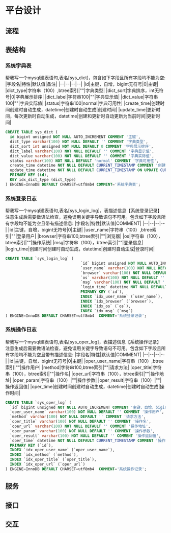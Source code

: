 # 平台设计

## 流程



## 表结构

### 系统字典表
帮我写一个mysql建表语句,表名[sys_dict]，包含如下字段且所有字段均不能为空:
|字段名|特性|默认值|备注|
|--|--|--|--|
|id|主键，自增，bigint无符号|0|主键|
|dict_type|字符串（100）,btree索引|""|字典类型|
|dict_sort|字典排序，int无符号|0|字典展示排序|
|dict_label|字符串100|""|字典显示值|
|dict_value|字符串100|""|字典实际值|
|status|字符串100|normal|字典可用性|
|create_time|创建时间创建时自动生成，datetime|创建时自动生成|创建时间|
|update_time|更新时间，每次更新时自动生成，datetime|创建和更新时自动更新为当前时间|更新时间|
``` sql
CREATE TABLE sys_dict (
  id bigint unsigned NOT NULL AUTO_INCREMENT COMMENT '主键',
  dict_type varchar(100) NOT NULL DEFAULT '' COMMENT '字典类型',
  dict_sort int unsigned NOT NULL DEFAULT 0 COMMENT '字典展示排序',
  dict_label varchar(100) NOT NULL DEFAULT '' COMMENT '字典显示值',
  dict_value varchar(100) NOT NULL DEFAULT '' COMMENT '字典实际值',
  status varchar(100) NOT NULL DEFAULT 'normal' COMMENT '字典可用性',
  create_time datetime NOT NULL DEFAULT CURRENT_TIMESTAMP COMMENT '创建时间',
  update_time datetime NOT NULL DEFAULT CURRENT_TIMESTAMP ON UPDATE CURRENT_TIMESTAMP COMMENT '更新时间',
  PRIMARY KEY (id),
  KEY idx_dict_type (dict_type)
) ENGINE=InnoDB DEFAULT CHARSET=utf8mb4 COMMENT='系统字典表';

```

### 系统登录日志

帮我写一个mysql建表语句,表名[sys_login_log]，表描述信息【系统登录记录】注意生成后需要做语法检查，避免误用关键字导致语句不可用。包含如下字段且所有字段均不能为空且带有描述信息:
|字段名|特性|默认值|COMMENT|
|--|--|--|--|
|id|主键，自增，bigint无符号|0|主键|
|user_name|字符串（100）,btree索引|""|登录用户|
|browser|字符串100,btree索引|""|浏览器|
|os|字符串（100），btree索引|""|操作系统|
|msg|字符串（100），btree索引|""|登录信息|
|login_time|创建时间创建时自动生成，datetime|创建时自动生成|登录时间|
``` sql
CREATE TABLE `sys_login_log` (
                                 `id` bigint unsigned NOT NULL AUTO_INCREMENT COMMENT '主键，自增，bigint无符号',
                                 `user_name` varchar(100) NOT NULL DEFAULT '' COMMENT '登录用户',
                                 `browser` varchar(100) NOT NULL DEFAULT '' COMMENT '浏览器',
                                 `os` varchar(100) NOT NULL DEFAULT '' COMMENT '操作系统',
                                 `msg` varchar(100) NOT NULL DEFAULT '' COMMENT '登录信息',
                                 `login_time` datetime NOT NULL DEFAULT CURRENT_TIMESTAMP COMMENT '登录时间',
                                 PRIMARY KEY (`id`),
                                 INDEX `idx_user_name` (`user_name`),
                                 INDEX `idx_browser` (`browser`),
                                 INDEX `idx_os` (`os`),
                                 INDEX `idx_msg` (`msg`)
) ENGINE=InnoDB DEFAULT CHARSET=utf8mb4  COMMENT='系统登录记录';
```

### 系统操作日志

帮我写一个mysql建表语句,表名[sys_oper_log]，表描述信息【系统操作记录】注意生成后需要做语法检查，避免误用关键字导致语句不可用。包含如下字段且所有字段均不能为空且带有描述信息:
|字段名|特性|默认值|COMMENT|
|--|--|--|--|
|id|主键，自增，bigint无符号|0|主键|
|oper_user_name|字符串（100）,btree索引|""|操作用户|
|method|字符串100,btree索引|""|请求方法|
|oper_title|字符串（100），btree索引|""|操作名|
|oper_url|字符串（100），btree索引|""|操作地址|
|oper_param|字符串（100）|""|操作参数|
|oper_result|字符串（100）|""|操作返回值|
|oper_time|创建时间创建时自动生成，datetime|创建时自动生成|操作时间|

```sql
CREATE TABLE `sys_oper_log` (
  `id` bigint unsigned NOT NULL AUTO_INCREMENT COMMENT '主键，自增，bigint无符号',
  `oper_user_name` varchar(100) NOT NULL DEFAULT '' COMMENT '操作用户',
  `method` varchar(100) NOT NULL DEFAULT '' COMMENT '请求方法',
  `oper_title` varchar(100) NOT NULL DEFAULT '' COMMENT '操作名',
  `oper_url` varchar(100) NOT NULL DEFAULT '' COMMENT '操作地址',
  `oper_param` varchar(100) NOT NULL DEFAULT '' COMMENT '操作参数',
  `oper_result` varchar(100) NOT NULL DEFAULT '' COMMENT '操作返回值',
  `oper_time` datetime NOT NULL DEFAULT CURRENT_TIMESTAMP COMMENT '操作时间',
  PRIMARY KEY (`id`),
  INDEX `idx_oper_user_name` (`oper_user_name`),
  INDEX `idx_method` (`method`),
  INDEX `idx_oper_title` (`oper_title`),
  INDEX `idx_oper_url` (`oper_url`)
) ENGINE=InnoDB DEFAULT CHARSET=utf8mb4  COMMENT='系统操作记录';
```


## 服务


## 接口


## 交互